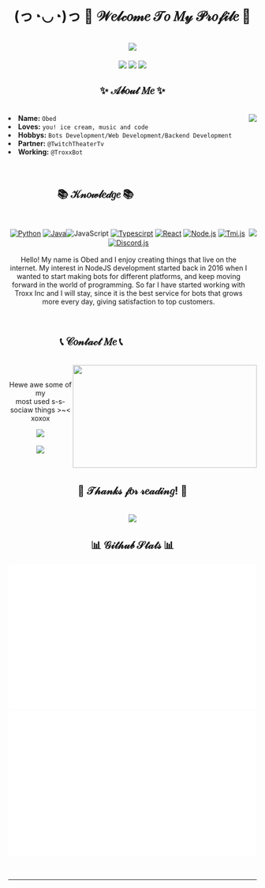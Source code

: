 <body>
<h1 align="center">(っ◔◡◔)っ 💖 𝒲𝑒𝓁𝒸𝑜𝓂𝑒 𝒯𝑜 𝑀𝓎 𝒫𝓇𝑜𝒻𝒾𝓁𝑒 💖</h1>
<br>
<div align="center">
<img src="https://i.imgur.com/Pv8nXhV.gif">
</div>
<br>
<div>
<div align="center">
<img src="https://badges.deathabyss.repl.co/current">
<img src="https://badges.deathabyss.repl.co/coding">
<img src="https://badges.deathabyss.repl.co/playing">
</div>
<h2 align="center"> ✨ 𝒜𝒷𝑜𝓊𝓉 𝑀𝑒 ✨ </h2><br>
<img src="https://i.imgur.com/B2xcm3E.gif" align="right">
<li>
<b>Name:</b> <code>Obed</code></li>
<li>
<b>Loves:</b> <code>you! ice cream, music and code</code>
</li>
<li>
<b>Hobbys:</b> <code>Bots Development/Web Development/Backend Development</code>
</li>
<li>
<b>Partner:</b> <code>@TwitchTheaterTv</code>
</li>
<li>
<b>Working:</b> <code>@TroxxBot</code>
</li>
<br>
</div>
<div>
<br>
<h2 align="left">                    📚 𝒦𝓃𝑜𝓌𝓁𝑒𝒹𝑔𝑒 📚</h2>
<br>
<p>
<img src="https://2dtalk.files.wordpress.com/2020/09/kyaru-1.gif" align="right" height ="250px">
</div>
<div>
<p align="center">
</a><a href="https://www.python.org" target="_blank"><img align="center" alt="Python" height ="42px" src="https://raw.githubusercontent.com/rahul-jha98/github_readme_icons/main/language_and_tools/square/python/python.svg"></a>
<a href="https://www.java.com" target="_blank"><img align="center" alt="Java" height ="42px" src="https://raw.githubusercontent.com/rahul-jha98/github_readme_icons/main/language_and_tools/square/java/java.svg"></a><img align="center" alt="JavaScript" height ="42px"  src="https://raw.githubusercontent.com/rahul-jha98/github_readme_icons/main/language_and_tools/square/javascript/javascript.svg"> </a>
<a href="https://www.typescriptlang.org/" target="_blank"><img align="center" alt="Typescirpt" height ="42px" src="https://raw.githubusercontent.com/rahul-jha98/github_readme_icons/main/language_and_tools/square/typescript/typescript.svg"></a>
<a href="https://reactjs.org/" target="_blank"> <img align="center" alt="React" height ="42px" src="https://raw.githubusercontent.com/rahul-jha98/github_readme_icons/main/language_and_tools/square/react/react.svg"></a>
<a href="https://nodejs.org" target="_blank"><img align="center" alt="Node.js" height ="42px" src="https://raw.githubusercontent.com/rahul-jha98/github_readme_icons/main/language_and_tools/square/node/node.svg"></a>
<a href="https://tmijs.com" target="_blank"><img align="center" alt="Tmi.js" height ="38px" src="https://avatars.githubusercontent.com/u/17866914?s=60&v=4"></a>&nbsp;
<a href="https://discord.js.org/#/" target="_blank"><img align="center" alt="Discord.js" height ="38px" src="https://kp.gallerycdn.vsassets.io/extensions/kp/discord-js-snippets/0.5.5/1607950111561/Microsoft.VisualStudio.Services.Icons.Default?s=60&v=4"></a><br><br>
Hello! My name is Obed and I enjoy creating things that live on the internet. My interest in NodeJS development started back in 2016 when I wanted to start making bots for different platforms, and keep moving forward in the world of programming. So far I have started working with Troxx Inc and I will stay, since it is the best service for bots that grows more every day, giving satisfaction to top customers.
</p>
<br>
<h2 align="left">                           📞 𝒞𝑜𝓃𝓉𝒶𝒸𝓉 𝑀𝑒 📞</h2>
<br>
<img src="https://c.tenor.com/cIwUAVeI88QAAAAC/princess-connect-re-dive-karyl.gif" align="right" width="373.5px" height="208.5px">
<br>
<p align="center">Hewe awe some of my <br>
most used s-s-sociaw things >~< xoxox</p>
<p align="center"><a href="https://twitch.tv/death_abyss" target="_blank"><img src="https://img.shields.io/badge/death_abyss%20-%239146FF.svg?&style=for-the-badge&logo=Twitch&logoColor=white"/></a></p><p align="center"><a href="discordapp.com/users/741818073765511169" target="_blank"><img src="https://img.shields.io/badge/Obed%20-%237289DA.svg?&style=for-the-badge&logo=discord&logoColor=white"/></a></p>
</div>
<br>
<div>
<h2 align="center">🍦 𝒯𝒽𝒶𝓃𝓀𝓈 𝒻𝑜𝓇 𝓇𝑒𝒶𝒹𝒾𝓃𝑔! 🍦</h2>
<br>
<div align="center">
<img src="https://i.imgur.com/ikWzeNQ.gif">
 
<h2 href='https://github.com/rahul-jha98/github-stats-transparent' align="center">📊 𝒢𝒾𝓉𝒽𝓊𝒷 𝒮𝓉𝒶𝓉𝓈 📊</h2>
 
![Stats Overview](https://raw.githubusercontent.com/xXDeathAbyssXx/github-stats-transparent/output/generated/overview.svg)
![Most Used Languages](https://raw.githubusercontent.com/xXDeathAbyssXx/github-stats-transparent/output/generated/languages.svg)

</a>

<br>
</div>
<hr>
</div>
</div>
</body>
